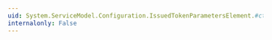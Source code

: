 ```yaml
---
uid: System.ServiceModel.Configuration.IssuedTokenParametersElement.#ctor
internalonly: False
---
```

